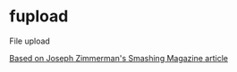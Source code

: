 # fupload
File upload

[Based on Joseph Zimmerman's Smashing Magazine article](https://www.smashingmagazine.com/2018/01/drag-drop-file-uploader-vanilla-js/)
